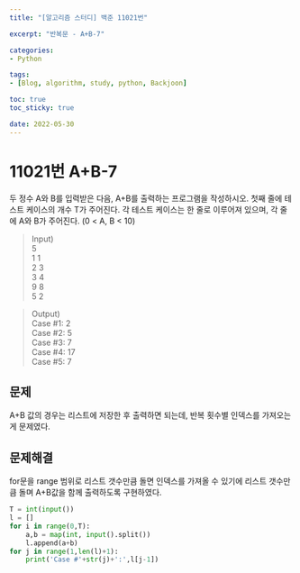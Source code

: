 ```yaml
--- 
title: "[알고리즘 스터디] 백준 11021번" 

excerpt: "반복문 - A+B-7" 

categories: 
- Python

tags: 
- [Blog, algorithm, study, python, Backjoon]

toc: true
toc_sticky: true

date: 2022-05-30
--- 
```


# 11021번 A+B-7
두 정수 A와 B를 입력받은 다음, A+B를 출력하는 프로그램을 작성하시오.
첫째 줄에 테스트 케이스의 개수 T가 주어진다.
각 테스트 케이스는 한 줄로 이루어져 있으며, 각 줄에 A와 B가 주어진다. (0 < A, B < 10)

> Input) <br>
5 <br>
1 1 <br>
2 3 <br>
3 4 <br>
9 8 <br>
5 2 

> Output) <br>
Case #1: 2 <br>
Case #2: 5 <br>
Case #3: 7 <br>
Case #4: 17 <br>
Case #5: 7

## 문제
A+B 값의 경우는 리스트에 저장한 후 출력하면 되는데, 반복 횟수별 인덱스를 가져오는 게 문제였다.
## 문제해결
for문을 range 범위로 리스트 갯수만큼 돌면 인덱스를 가져올 수 있기에 리스트 갯수만큼 돌며 A+B값을 함께 출력하도록 구현하였다.


```python
T = int(input())
l = []
for i in range(0,T):
    a,b = map(int, input().split())
    l.append(a+b)
for j in range(1,len(l)+1):
    print('Case #'+str(j)+':',l[j-1])
```
